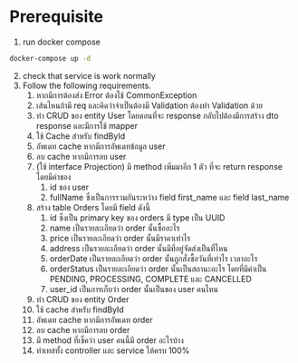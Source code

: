 # Prerequisite
1. run docker compose
```sh
docker-compose up -d
```

2. check that service is work normally
3. Follow the following requirements.
    1. หากมีการต้องส่ง Error ต้องใช้ CommonException
    2. เส้นไหนถ้ามี req และคิดว่าจำเป็นต้องมี Validation ต้องทำ Validation ด้วย
    3. ทำ CRUD ของ entity User โดยตอนที่จะ response กลับไปต้องมีการสร้าง dto response และมีการใช้ mapper
    4. ใช้ Cache สำหรับ findById
    5. อัพเดท cache หากมีการอัพเดทข้อมูล user
    6. ลบ cache หากมีการลบ user
    7. (ใช้ interface Projection) มี method เพิ่มมาอีก 1 ตัว ที่จะ return response โดยมีค่าของ
        1. id ของ user
        2. fullName ซึ่งเป็นการรวมกันระหว่าง field first_name และ field last_name
    8. สร้าง table Orders โดยมี field ดังนี้
        1. id ซึ่งเป็น primary key ของ orders มี type เป็น UUID
        2. name เป็นรายละเอียดว่า order นั้นซื้ออะไร
        3. price เป็นรายละเอียดว่า order นั้นมีราคาเท่าไร
        4. address เป็นรายละเอียดว่า order นั้นมีที่อยู่จัดส่งเป็นที่ไหน
        5. orderDate เป็นรายละเอียดว่า order นั้นถูกสั่งซื้อวันที่เท่าไร เวลาอะไร
        6. orderStatus เป็นรายละเอียดว่า order นั้นเป็นสถานะอะไร โดยที่มีค่าเป็น PENDING, PROCESSING, COMPLETE และ CANCELLED
        7. user_id เป็นการเก็บว่า order นั้นเป็นของ user คนไหน
    9. ทำ CRUD ของ entity Order
    10. ใช้ cache สำหรับ findById
    11. อัพเดท cache หากมีการอัพเดท order
    12. ลบ cache หากมีการลบ order
    13. มี method ที่เช็คว่า user คนนี้มี order อะไรบ้าง
    14. ทำเทสทั้ง controller และ service ให้ครบ 100%
